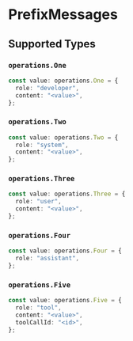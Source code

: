 # PrefixMessages


## Supported Types

### `operations.One`

```typescript
const value: operations.One = {
  role: "developer",
  content: "<value>",
};
```

### `operations.Two`

```typescript
const value: operations.Two = {
  role: "system",
  content: "<value>",
};
```

### `operations.Three`

```typescript
const value: operations.Three = {
  role: "user",
  content: "<value>",
};
```

### `operations.Four`

```typescript
const value: operations.Four = {
  role: "assistant",
};
```

### `operations.Five`

```typescript
const value: operations.Five = {
  role: "tool",
  content: "<value>",
  toolCallId: "<id>",
};
```

